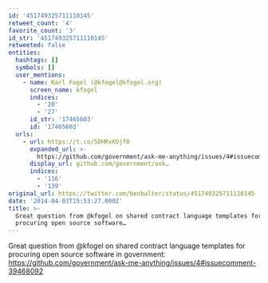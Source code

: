 ```yaml
---
id: '451749325711110145'
retweet_count: '4'
favorite_count: '3'
id_str: '451749325711110145'
retweeted: false
entities:
  hashtags: []
  symbols: []
  user_mentions:
    - name: Karl Fogel (@kfogel@kfogel.org)
      screen_name: kfogel
      indices:
        - '20'
        - '27'
      id_str: '17465603'
      id: '17465603'
  urls:
    - url: https://t.co/5DHRxKOjf0
      expanded_url: >-
        https://github.com/government/ask-me-anything/issues/4#issuecomment-39468092
      display_url: github.com/government/ask…
      indices:
        - '116'
        - '139'
original_url: https://twitter.com/benbalter/status/451749325711110145
date: '2014-04-03T15:53:27.000Z'
title: >-
  Great question from @kfogel on shared contract language templates for
  procuring open source software…
---
```


Great question from @kfogel on shared contract language templates for procuring open source software in government: https://github.com/government/ask-me-anything/issues/4#issuecomment-39468092
